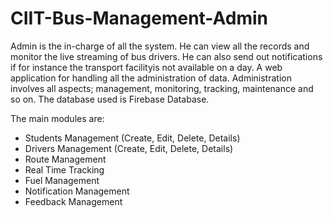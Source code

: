 # CIIT-Bus-Management-Admin
Admin is the in-charge of all the system. He can view all the records and monitor the live streaming of bus drivers. 
He can also send out notifications if for instance the transport facilityis not available on a day.
A web application for handling all the administration of data. Administration involves all aspects; management, monitoring, 
tracking, maintenance and so on. The database used is Firebase Database.

The main modules are:
- Students Management (Create, Edit, Delete, Details)
- Drivers Management (Create, Edit, Delete, Details)
- Route Management 
- Real Time Tracking
- Fuel Management
- Notification Management
- Feedback Management
